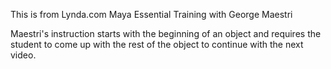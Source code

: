 This is from Lynda.com Maya Essential Training with George Maestri

Maestri's instruction starts with the beginning of an object and requires the student to come up with the rest of the object to continue with the next video. 